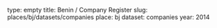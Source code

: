type: empty
title: Benin / Company Register
slug: places/bj/datasets/companies
place: bj
dataset: companies
year: 2014
